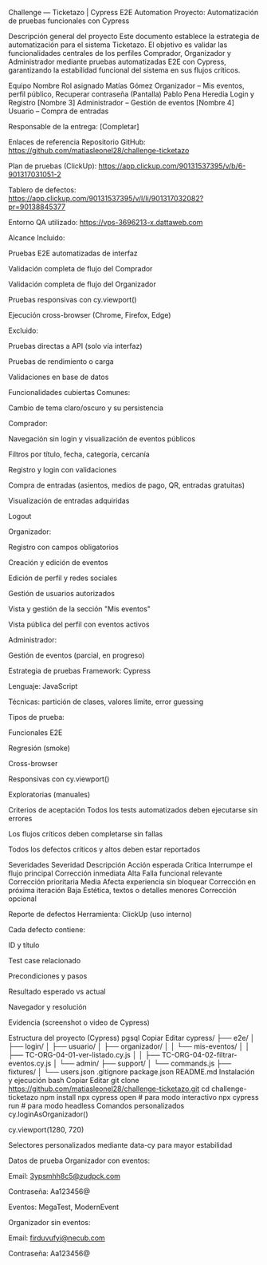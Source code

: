 Challenge — Ticketazo | Cypress E2E Automation
Proyecto: Automatización de pruebas funcionales con Cypress

Descripción general del proyecto
Este documento establece la estrategia de automatización para el sistema Ticketazo. El objetivo es validar las funcionalidades centrales de los perfiles Comprador, Organizador y Administrador mediante pruebas automatizadas E2E con Cypress, garantizando la estabilidad funcional del sistema en sus flujos críticos.

Equipo
Nombre	Rol asignado
Matías Gómez	Organizador – Mis eventos, perfil público, Recuperar contraseña (Pantalla)
Pablo Pena Heredia	Login y Registro
[Nombre 3]	Administrador – Gestión de eventos
[Nombre 4]	Usuario – Compra de entradas

Responsable de la entrega: [Completar]

Enlaces de referencia
Repositorio GitHub: https://github.com/matiasleonel28/challenge-ticketazo

Plan de pruebas (ClickUp): https://app.clickup.com/90131537395/v/b/6-901317031051-2

Tablero de defectos: https://app.clickup.com/90131537395/v/l/li/901317032082?pr=90138845377

Entorno QA utilizado: https://vps-3696213-x.dattaweb.com

Alcance
Incluido:

Pruebas E2E automatizadas de interfaz

Validación completa de flujo del Comprador

Validación completa de flujo del Organizador

Pruebas responsivas con cy.viewport()

Ejecución cross-browser (Chrome, Firefox, Edge)

Excluido:

Pruebas directas a API (solo vía interfaz)

Pruebas de rendimiento o carga

Validaciones en base de datos

Funcionalidades cubiertas
Comunes:

Cambio de tema claro/oscuro y su persistencia

Comprador:

Navegación sin login y visualización de eventos públicos

Filtros por título, fecha, categoría, cercanía

Registro y login con validaciones

Compra de entradas (asientos, medios de pago, QR, entradas gratuitas)

Visualización de entradas adquiridas

Logout

Organizador:

Registro con campos obligatorios

Creación y edición de eventos

Edición de perfil y redes sociales

Gestión de usuarios autorizados

Vista y gestión de la sección "Mis eventos"

Vista pública del perfil con eventos activos

Administrador:

Gestión de eventos (parcial, en progreso)

Estrategia de pruebas
Framework: Cypress

Lenguaje: JavaScript

Técnicas: partición de clases, valores límite, error guessing

Tipos de prueba:

Funcionales E2E

Regresión (smoke)

Cross-browser

Responsivas con cy.viewport()

Exploratorias (manuales)

Criterios de aceptación
Todos los tests automatizados deben ejecutarse sin errores

Los flujos críticos deben completarse sin fallas

Todos los defectos críticos y altos deben estar reportados

Severidades
Severidad	Descripción	Acción esperada
Crítica	Interrumpe el flujo principal	Corrección inmediata
Alta	Falla funcional relevante	Corrección prioritaria
Media	Afecta experiencia sin bloquear	Corrección en próxima iteración
Baja	Estética, textos o detalles menores	Corrección opcional

Reporte de defectos
Herramienta: ClickUp (uso interno)

Cada defecto contiene:

ID y título

Test case relacionado

Precondiciones y pasos

Resultado esperado vs actual

Navegador y resolución

Evidencia (screenshot o video de Cypress)

Estructura del proyecto (Cypress)
pgsql
Copiar
Editar
cypress/
├── e2e/
│   ├── login/
│   ├── usuario/
│   ├── organizador/
│   │   └── mis-eventos/
│   │       ├── TC-ORG-04-01-ver-listado.cy.js
│   │       ├── TC-ORG-04-02-filtrar-eventos.cy.js
│   └── admin/
├── support/
│   └── commands.js
├── fixtures/
│   └── users.json
.gitignore
package.json
README.md
Instalación y ejecución
bash
Copiar
Editar
git clone https://github.com/matiasleonel28/challenge-ticketazo.git
cd challenge-ticketazo
npm install
npx cypress open       # para modo interactivo
npx cypress run        # para modo headless
Comandos personalizados
cy.loginAsOrganizador()

cy.viewport(1280, 720)

Selectores personalizados mediante data-cy para mayor estabilidad

Datos de prueba
Organizador con eventos:

Email: 3ypsmhh8c5@zudpck.com

Contraseña: Aa123456@

Eventos: MegaTest, ModernEvent

Organizador sin eventos:

Email: firduvufyi@necub.com

Contraseña: Aa123456@



